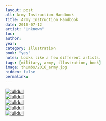 ```yaml
---
layout: post
alt: Army Instruction Handbook
title: Army Instruction Handbook
date: 2016-07-12
artist: "Unknown"
loc: 
author: 
year: 
category: Illustration
book: "yes"
notes: Looks like a few different artists.
tags: [military, army, illustration, book]
image: thumbs/2016_army.jpg
hidden: false
permalink:
---
```






<div class="post_image">
	<a href="{{ site.baseurl }}/images/posts/2016_army/001.jpg" target="_blank">
	<img src="{{ site.baseurl }}/images/posts/2016_army/001.jpg" alt="lulldull"></a>
</div>

<div class="post_image">
	<a href="{{ site.baseurl }}/images/posts/2016_army/002.jpg" target="_blank">
	<img src="{{ site.baseurl }}/images/posts/2016_army/002.jpg" alt="lulldull"></a>
</div>

<div class="post_image">
	<a href="{{ site.baseurl }}/images/posts/2016_army/003.jpg" target="_blank">
	<img src="{{ site.baseurl }}/images/posts/2016_army/003.jpg" alt="lulldull"></a>
</div>

<div class="post_image">
	<a href="{{ site.baseurl }}/images/posts/2016_army/004.jpg" target="_blank">
	<img src="{{ site.baseurl }}/images/posts/2016_army/004.jpg" alt="lulldull"></a>
</div>

<div class="post_image">
	<a href="{{ site.baseurl }}/images/posts/2016_army/005.jpg" target="_blank">
	<img src="{{ site.baseurl }}/images/posts/2016_army/005.jpg" alt="lulldull"></a>
</div>